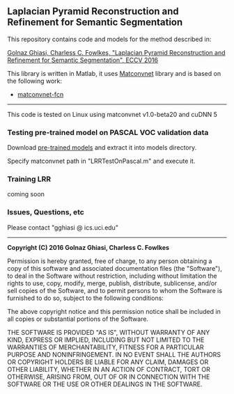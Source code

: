 ## Laplacian Pyramid Reconstruction and Refinement for Semantic Segmentation
This repository contains code and models for the method described in:

[Golnaz Ghiasi, Charless C. Fowlkes, "Laplacian Pyramid Reconstruction and
Refinement for Semantic Segmentation", ECCV 2016](http://arxiv.org/abs/1605.02264)


This library is written in Matlab, it uses [Matconvnet](https://github.com/vlfeat/matconvnet)
library and is based on the following work:

* [matconvnet-fcn](https://github.com/vlfeat/matconvnet-fcn)

---- 

This code is tested on Linux using matconvnet v1.0-beta20 and cuDNN 5

### Testing pre-trained model on PASCAL VOC validation data
Download [pre-trained models](http://www.ics.uci.edu/~gghiasi/papers/LRR/models.tar.gz) and
extract it into models directory.

Specify matconvnet path in "LRRTestOnPascal.m" and execute it.

### Training LRR
coming soon

### Issues, Questions,  etc
Please contact "gghiasi @ ics.uci.edu"

---- 

**Copyright (C) 2016 Golnaz Ghiasi, Charless C. Fowlkes**

Permission is hereby granted, free of charge, to any person obtaining
a copy of this software and associated documentation files (the
"Software"), to deal in the Software without restriction, including
without limitation the rights to use, copy, modify, merge, publish,
distribute, sublicense, and/or sell copies of the Software, and to
permit persons to whom the Software is furnished to do so, subject to
the following conditions:

The above copyright notice and this permission notice shall be
included in all copies or substantial portions of the Software.

THE SOFTWARE IS PROVIDED "AS IS", WITHOUT WARRANTY OF ANY KIND,
EXPRESS OR IMPLIED, INCLUDING BUT NOT LIMITED TO THE WARRANTIES OF
MERCHANTABILITY, FITNESS FOR A PARTICULAR PURPOSE AND
NONINFRINGEMENT. IN NO EVENT SHALL THE AUTHORS OR COPYRIGHT HOLDERS BE
LIABLE FOR ANY CLAIM, DAMAGES OR OTHER LIABILITY, WHETHER IN AN ACTION
OF CONTRACT, TORT OR OTHERWISE, ARISING FROM, OUT OF OR IN CONNECTION
WITH THE SOFTWARE OR THE USE OR OTHER DEALINGS IN THE SOFTWARE.

